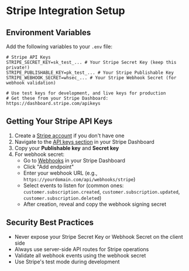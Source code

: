 # Stripe Integration Setup

## Environment Variables

Add the following variables to your `.env` file:

```
# Stripe API Keys
STRIPE_SECRET_KEY=sk_test_... # Your Stripe Secret Key (keep this private!)
STRIPE_PUBLISHABLE_KEY=pk_test_... # Your Stripe Publishable Key
STRIPE_WEBHOOK_SECRET=whsec_... # Your Stripe Webhook Secret (for webhook validation)

# Use test keys for development, and live keys for production
# Get these from your Stripe Dashboard: https://dashboard.stripe.com/apikeys
```

## Getting Your Stripe API Keys

1. Create a [Stripe account](https://dashboard.stripe.com/register) if you don't have one
2. Navigate to the [API keys section](https://dashboard.stripe.com/apikeys) in your Stripe Dashboard
3. Copy your **Publishable key** and **Secret key**
4. For webhook secret:
   - Go to [Webhooks](https://dashboard.stripe.com/webhooks) in your Stripe Dashboard
   - Click "Add endpoint"
   - Enter your webhook URL (e.g., `https://yourdomain.com/api/webhooks/stripe`)
   - Select events to listen for (common ones: `customer.subscription.created`, `customer.subscription.updated`, `customer.subscription.deleted`)
   - After creation, reveal and copy the webhook signing secret

## Security Best Practices

- Never expose your Stripe Secret Key or Webhook Secret on the client side
- Always use server-side API routes for Stripe operations
- Validate all webhook events using the webhook secret
- Use Stripe's test mode during development
